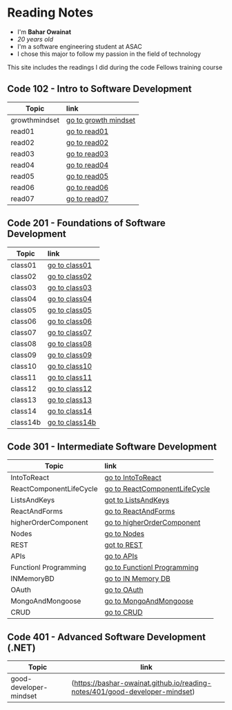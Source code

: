 # Reading Notes
- I'm **Bahar Owainat**
- *20 years old*
- I'm a software engineering student at ASAC
- I chose this major to follow my passion in the field of technology

This site includes the readings I did during the code Fellows training course

## Code 102 - Intro to Software Development

|   Topic   | link        |  
|----------|:-------------
| growthmindset | [go to growth mindset](https://bashar-owainat.github.io/reading-notes/growthmindset)  
|read01  |   [go to read01 ](https://bashar-owainat.github.io/reading-notes/read01)
|read02|[go to read02 ](https://bashar-owainat.github.io/reading-notes/read02)
|read03|[go to read03](https://bashar-owainat.github.io/reading-notes/read03)
|read04|[go to read04](https://bashar-owainat.github.io/reading-notes/read04)
|read05|[go to read05](https://bashar-owainat.github.io/reading-notes/read05)
|read06|[go to read06](https://bashar-owainat.github.io/reading-notes/read06)
|read07|[go to read07](https://bashar-owainat.github.io/reading-notes/read07)

## Code 201 - Foundations of Software Development
| Topic  |  link  |
|---------|:---------
|class01|[go to class01](https://bashar-owainat.github.io/reading-notes/class01)
|class02|[go to class02](https://bashar-owainat.github.io/reading-notes/class02)
|class03|[go to class03](https://bashar-owainat.github.io/reading-notes/class03)
|class04|[go to class04](https://bashar-owainat.github.io/reading-notes/class04)
|class05|[go to class05](https://bashar-owainat.github.io/reading-notes/class05)
|class06|[go to class06](https://bashar-owainat.github.io/reading-notes/class06)
|class07|[go to class07](https://bashar-owainat.github.io/reading-notes/class07)
|class08|[go to class08](https://bashar-owainat.github.io/reading-notes/class08)
|class09|[go to class09](https://bashar-owainat.github.io/reading-notes/class09)
|class10|[go to class10](https://bashar-owainat.github.io/reading-notes/class10)
|class11|[go to class11](https://bashar-owainat.github.io/reading-notes/class11)
|class12|[go to class12](https://bashar-owainat.github.io/reading-notes/class12)
|class13|[go to class13](https://bashar-owainat.github.io/reading-notes/class13)
|class14|[go to class14](https://bashar-owainat.github.io/reading-notes/class14)
|class14b|[go to class14b](https://bashar-owainat.github.io/reading-notes/class14b)

## Code 301 - Intermediate Software Development


| Topic  |  link  |
|---------|:---------
|IntoToReact|[go to IntoToReact](https://bashar-owainat.github.io/reading-notes/IntoToReact)
|ReactComponentLifeCycle|[go to ReactComponentLifeCycle](https://bashar-owainat.github.io/reading-notes/ReactComponentLifecycle)
|ListsAndKeys|[got to ListsAndKeys](https://bashar-owainat.github.io/reading-notes/listsAndKeys)
|ReactAndForms|[go to ReactAndForms](https://bashar-owainat.github.io/reading-notes/ReactAndForms)
|higherOrderComponent|[go to higherOrderComponent ](https://bashar-owainat.github.io/reading-notes/higherOrderComponent)
|Nodes|[go to Nodes](https://bashar-owainat.github.io/reading-notes/Node)
|REST|[got to REST](https://bashar-owainat.github.io/reading-notes/REST)
|APIs|[go to APIs](https://bashar-owainat.github.io/reading-notes/APIs)
|Functionl Programming|[go to Functionl Programming](https://bashar-owainat.github.io/reading-notes/functionalProgramming)
|INMemoryBD|[go to IN Memory DB](https://bashar-owainat.github.io/reading-notes/inMemoryDB)
|OAuth|[go to OAuth](https://bashar-owainat.github.io/reading-notes/OAuth)
|MongoAndMongoose|[go to MongoAndMongoose](https://bashar-owainat.github.io/reading-notes/MongoAndMongoose)
|CRUD|[go to CRUD](https://bashar-owainat.github.io/reading-notes/CRUD)

## Code 401 - Advanced Software Development (.NET)

|Topic|link|
|-----|-----|
|good-developer-mindset|(https://bashar-owainat.github.io/reading-notes/401/good-developer-mindset)|